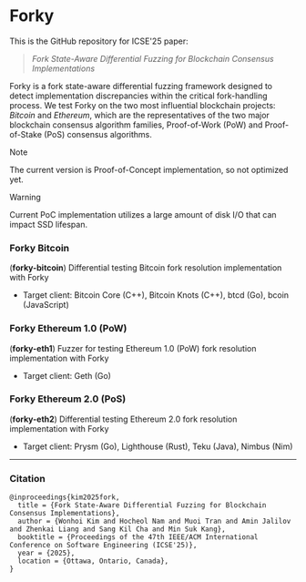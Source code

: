 # Forky
This is the GitHub repository for ICSE'25 paper: 

> *Fork State-Aware Differential Fuzzing for Blockchain Consensus Implementations*

Forky is a fork state-aware differential fuzzing framework designed to detect implementation discrepancies within the critical fork-handling process. 
We test Forky on the two most influential blockchain projects: *Bitcoin* and *Ethereum*, which are the representatives of the two major blockchain consensus algorithm families, Proof-of-Work (PoW) and Proof-of-Stake (PoS) consensus algorithms.

> [!NOTE]
> The current version is Proof-of-Concept implementation, so not optimized yet.

> [!WARNING]
> Current PoC implementation utilizes a large amount of disk I/O that can impact SSD lifespan.

### Forky Bitcoin
(**forky-bitcoin**) Differential testing Bitcoin fork resolution implementation with Forky
* Target client: Bitcoin Core (C++), Bitcoin Knots (C++), btcd (Go), bcoin (JavaScript)

### Forky Ethereum 1.0 (PoW) 
(**forky-eth1**) Fuzzer for testing Ethereum 1.0 (PoW) fork resolution implementation with Forky
* Target client: Geth (Go)

### Forky Ethereum 2.0 (PoS)
(**forky-eth2**) Differential testing Ethereum 2.0 fork resolution implementation with Forky
* Target client: Prysm (Go), Lighthouse (Rust), Teku (Java), Nimbus (Nim)

---
### Citation
```
@inproceedings{kim2025fork,
  title = {Fork State-Aware Differential Fuzzing for Blockchain Consensus Implementations},
  author = {Wonhoi Kim and Hocheol Nam and Muoi Tran and Amin Jalilov and Zhenkai Liang and Sang Kil Cha and Min Suk Kang},
  booktitle = {Proceedings of the 47th IEEE/ACM International Conference on Software Engineering (ICSE'25)},
  year = {2025},
  location = {Ottawa, Ontario, Canada},
}
```
